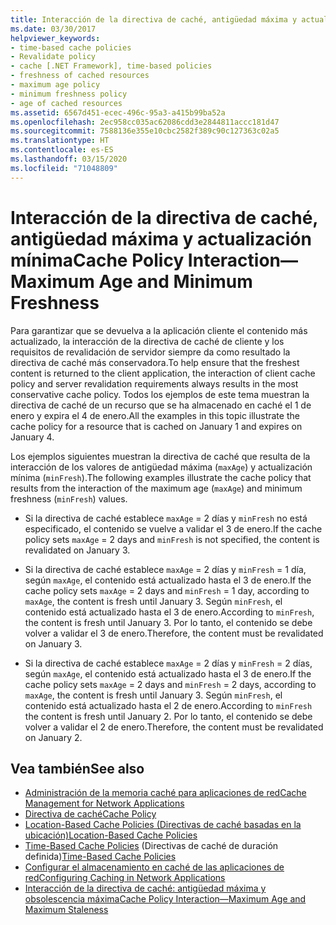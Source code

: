 ```yaml
---
title: Interacción de la directiva de caché, antigüedad máxima y actualización mínima
ms.date: 03/30/2017
helpviewer_keywords:
- time-based cache policies
- Revalidate policy
- cache [.NET Framework], time-based policies
- freshness of cached resources
- maximum age policy
- minimum freshness policy
- age of cached resources
ms.assetid: 6567d451-ecec-496c-95a3-a415b99ba52a
ms.openlocfilehash: 2ec958cc035ac62086cdd3e2844811accc181d47
ms.sourcegitcommit: 7588136e355e10cbc2582f389c90c127363c02a5
ms.translationtype: HT
ms.contentlocale: es-ES
ms.lasthandoff: 03/15/2020
ms.locfileid: "71048809"
---
```

# <a name="cache-policy-interactionmaximum-age-and-minimum-freshness"></a><span data-ttu-id="2a9fd-102">Interacción de la directiva de caché, antigüedad máxima y actualización mínima</span><span class="sxs-lookup"><span data-stu-id="2a9fd-102">Cache Policy Interaction—Maximum Age and Minimum Freshness</span></span>
<span data-ttu-id="2a9fd-103">Para garantizar que se devuelva a la aplicación cliente el contenido más actualizado, la interacción de la directiva de caché de cliente y los requisitos de revalidación de servidor siempre da como resultado la directiva de caché más conservadora.</span><span class="sxs-lookup"><span data-stu-id="2a9fd-103">To help ensure that the freshest content is returned to the client application, the interaction of client cache policy and server revalidation requirements always results in the most conservative cache policy.</span></span> <span data-ttu-id="2a9fd-104">Todos los ejemplos de este tema muestran la directiva de caché de un recurso que se ha almacenado en caché el 1 de enero y expira el 4 de enero.</span><span class="sxs-lookup"><span data-stu-id="2a9fd-104">All the examples in this topic illustrate the cache policy for a resource that is cached on January 1 and expires on January 4.</span></span>  
  
 <span data-ttu-id="2a9fd-105">Los ejemplos siguientes muestran la directiva de caché que resulta de la interacción de los valores de antigüedad máxima (`maxAge`) y actualización mínima (`minFresh`).</span><span class="sxs-lookup"><span data-stu-id="2a9fd-105">The following examples illustrate the cache policy that results from the interaction of the maximum age (`maxAge`) and minimum freshness (`minFresh`) values.</span></span>  
  
- <span data-ttu-id="2a9fd-106">Si la directiva de caché establece `maxAge` = 2 días y `minFresh` no está especificado, el contenido se vuelve a validar el 3 de enero.</span><span class="sxs-lookup"><span data-stu-id="2a9fd-106">If the cache policy sets `maxAge` = 2 days and `minFresh` is not specified, the content is revalidated on January 3.</span></span>  
  
- <span data-ttu-id="2a9fd-107">Si la directiva de caché establece `maxAge` = 2 días y `minFresh` = 1 día, según `maxAge`, el contenido está actualizado hasta el 3 de enero.</span><span class="sxs-lookup"><span data-stu-id="2a9fd-107">If the cache policy sets `maxAge` = 2 days and `minFresh` = 1 day, according to `maxAge`, the content is fresh until January 3.</span></span> <span data-ttu-id="2a9fd-108">Según `minFresh`, el contenido está actualizado hasta el 3 de enero.</span><span class="sxs-lookup"><span data-stu-id="2a9fd-108">According to `minFresh`, the content is fresh until January 3.</span></span> <span data-ttu-id="2a9fd-109">Por lo tanto, el contenido se debe volver a validar el 3 de enero.</span><span class="sxs-lookup"><span data-stu-id="2a9fd-109">Therefore, the content must be revalidated on January 3.</span></span>  
  
- <span data-ttu-id="2a9fd-110">Si la directiva de caché establece `maxAge` = 2 días y `minFresh` = 2 días, según `maxAge`, el contenido está actualizado hasta el 3 de enero.</span><span class="sxs-lookup"><span data-stu-id="2a9fd-110">If the cache policy sets `maxAge` = 2 days and `minFresh` = 2 days, according to `maxAge`, the content is fresh until January 3.</span></span> <span data-ttu-id="2a9fd-111">Según `minFresh`, el contenido está actualizado hasta el 2 de enero.</span><span class="sxs-lookup"><span data-stu-id="2a9fd-111">According to `minFresh` the content is fresh until January 2.</span></span> <span data-ttu-id="2a9fd-112">Por lo tanto, el contenido se debe volver a validar el 2 de enero.</span><span class="sxs-lookup"><span data-stu-id="2a9fd-112">Therefore, the content must be revalidated on January 2.</span></span>  
  
## <a name="see-also"></a><span data-ttu-id="2a9fd-113">Vea también</span><span class="sxs-lookup"><span data-stu-id="2a9fd-113">See also</span></span>

- [<span data-ttu-id="2a9fd-114">Administración de la memoria caché para aplicaciones de red</span><span class="sxs-lookup"><span data-stu-id="2a9fd-114">Cache Management for Network Applications</span></span>](cache-management-for-network-applications.md)
- [<span data-ttu-id="2a9fd-115">Directiva de caché</span><span class="sxs-lookup"><span data-stu-id="2a9fd-115">Cache Policy</span></span>](cache-policy.md)
- [<span data-ttu-id="2a9fd-116">Location-Based Cache Policies (Directivas de caché basadas en la ubicación)</span><span class="sxs-lookup"><span data-stu-id="2a9fd-116">Location-Based Cache Policies</span></span>](location-based-cache-policies.md)
- <span data-ttu-id="2a9fd-117">[Time-Based Cache Policies](time-based-cache-policies.md) (Directivas de caché de duración definida)</span><span class="sxs-lookup"><span data-stu-id="2a9fd-117">[Time-Based Cache Policies](time-based-cache-policies.md)</span></span>
- [<span data-ttu-id="2a9fd-118">Configurar el almacenamiento en caché de las aplicaciones de red</span><span class="sxs-lookup"><span data-stu-id="2a9fd-118">Configuring Caching in Network Applications</span></span>](configuring-caching-in-network-applications.md)
- [<span data-ttu-id="2a9fd-119">Interacción de la directiva de caché: antigüedad máxima y obsolescencia máxima</span><span class="sxs-lookup"><span data-stu-id="2a9fd-119">Cache Policy Interaction—Maximum Age and Maximum Staleness</span></span>](cache-policy-interaction-maximum-age-and-maximum-staleness.md)

